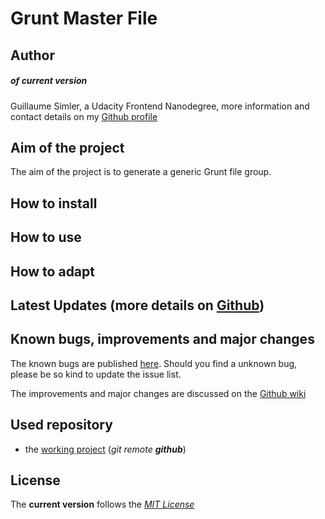 Grunt Master File
===============================

Author
----


##### of current version
Guillaume Simler, a Udacity Frontend Nanodegree, more information and contact details on my [Github profile](https://github.com/guillaumesimler)

Aim of the project
----
The aim of the project is to generate a generic Grunt file group.


How to install
----


How to use 
----


How to adapt
----


Latest Updates (more details on [Github](https://github.com/guillaumesimler/gruntmaster/commits/master))
----




Known bugs, improvements and major changes
----
The known bugs are published [here](https://github.com/guillaumesimler/gruntmaster/issues). Should you find a unknown bug, please be so kind to update the issue list. 

The improvements and major changes are discussed on the [Github wiki](https://github.com/guillaumesimler/nanofep3/wiki)

Used repository 
----
* the [working project](https://github.com/guillaumesimler/gruntmaster) (_git remote **github**_)


License
----
The **current version** follows the [_MIT License_](https://github.com/guillaumesimler/gruntmaster/blob/master/LICENSE.txt) 